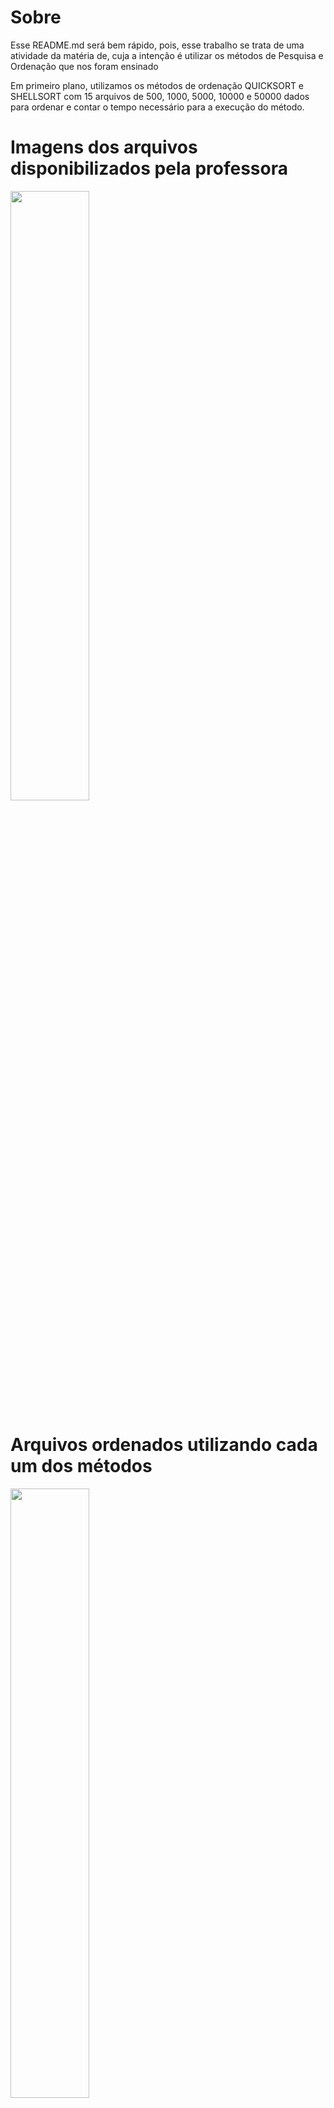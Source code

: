 <h1>Sobre</h1>
<p>Esse README.md será bem rápido, pois, esse trabalho se trata de uma atividade da matéria de, cuja a intenção é utilizar os métodos de Pesquisa e Ordenação 
que nos foram ensinado</p>
<p>Em primeiro plano, utilizamos os métodos de ordenação QUICKSORT e SHELLSORT com 15 arquivos de 500, 1000, 5000, 10000 e 50000 dados para ordenar e contar
o tempo necessário para a execução do método.</p>
<h1>Imagens dos arquivos disponibilizados pela professora</h1>
<img width=50% src="https://imgur.com/p4pPXrm.jpg"/>
<br>
<h1>Arquivos ordenados utilizando cada um dos métodos</h1>
<img width=50% src="https://imgur.com/9cQXIU9.jpg">
<img width=50% src="https://imgur.com/8ymBudL.jpg">
<h1>Explicação</h1>
<ul>
  <span>Nos arquivos serão vistos as palavras ALEA, INV e ORD e abaixo está a explicação delas.</span>
  <br>
  <br>
  <li>Alea = Aleatório</li>
  <li>Inv = Inversamente</li>
  <li>Ord = Ordenado</li>
</ul>
<h1>Tempo aproximado para a execução de cada método</h1>
<img width=50% src="https://imgur.com/aXh3Zgq.jpg">
<img width=50% src="https://imgur.com/r25TOwp.jpg">
